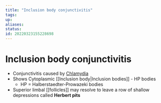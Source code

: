 ```yaml
---
title: "Inclusion body conjunctivitis"
tags:
up:
aliases:
status:
id: 20220323155228698
---
```


# Inclusion body conjunctivitis

- Conjunctivitis caused by <a href="Chlamydia" class="internal-link">Chlamydia</a> 
- Shows Cytoplasmic [[Inclusion body|Inclusion bodies]] - HP bodies
  - HP = Halberstaedter-Prowazeki bodies
- Superior limbal [[follicles]] may resolve to leave a row of shallow depressions called **Herbert pits**
